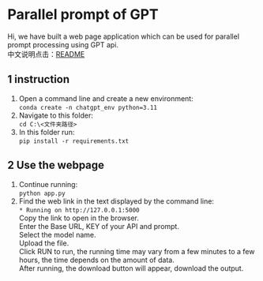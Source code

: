 # Parallel prompt of GPT
Hi, we have built a web page application which can be used for parallel prompt processing using GPT api.   
中文说明点击：[README](https://github.com/DorisWangDR/parallel-prompt/blob/main/README.md)

## 1 instruction
1) Open a command line and create a new environment:  
`conda create -n chatgpt_env python=3.11`
2) Navigate to this folder:  
`cd C:\<文件夹路径>`
3) In this folder run:  
`pip install -r requirements.txt`

## 2 Use the webpage
1) Continue running:  
   `python app.py`
2) Find the web link in the text displayed by the command line:  
   `* Running on http://127.0.0.1:5000`  
   Copy the link to open in the browser.  
   Enter the Base URL, KEY of your API and prompt.  
   Select the model name.  
   Upload the file.  
   Click RUN to run, the running time may vary from a few minutes to a few hours, the time depends on the amount of data.  
   After running, the download button will appear, download the output.
